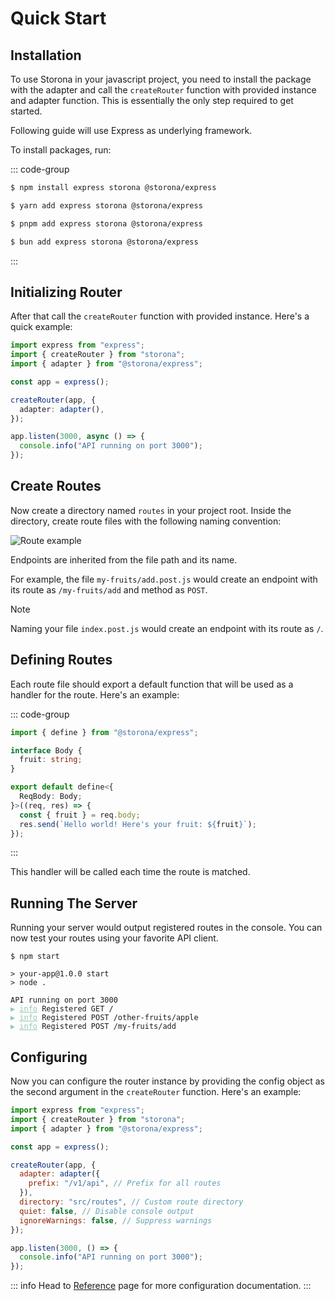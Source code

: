 # Quick Start

## Installation

To use Storona in your javascript project, you need to install the package with the adapter and call the `createRouter` function with provided instance and adapter function. This is essentially the only step required to get started.

Following guide will use Express as underlying framework.

To install packages, run:

::: code-group

```sh [npm]
$ npm install express storona @storona/express
```

```sh [yarn]
$ yarn add express storona @storona/express
```

```sh [pnpm]
$ pnpm add express storona @storona/express
```

```sh [bun]
$ bun add express storona @storona/express
```

:::

## Initializing Router

After that call the `createRouter` function with provided instance. Here's a quick example:

```ts twoslash
import express from "express";
import { createRouter } from "storona";
import { adapter } from "@storona/express";

const app = express();

createRouter(app, {
  adapter: adapter(),
});

app.listen(3000, async () => {
  console.info("API running on port 3000");
});
```

## Create Routes

Now create a directory named `routes` in your project root. Inside the directory, create route files with the following naming convention:

![Route example](/route-example.png)

Endpoints are inherited from the file path and its name.

For example, the file `my-fruits/add.post.js` would create an endpoint with its route as `/my-fruits/add` and method as `POST`.

> [!NOTE]
> Naming your file `index.post.js` would create an endpoint with its route as `/`.

## Defining Routes

Each route file should export a default function that will be used as a handler for the route. Here's an example:

::: code-group

```ts twoslash [routes/other-fruits/apple.post.ts]
import { define } from "@storona/express";

interface Body {
  fruit: string;
}

export default define<{
  ReqBody: Body;
}>((req, res) => {
  const { fruit } = req.body;
  res.send(`Hello world! Here's your fruit: ${fruit}`);
});
```

:::

This handler will be called each time the route is matched.

## Running The Server

Running your server would output registered routes in the console. You can now test your routes using your favorite API client.

<div class="language-sh"><pre><code>$ npm start<br>
> your-app@1.0.0 start
> node .<br>
API running on port 3000
<span style="color:#95C7AE;">▶ <span style="text-decoration:underline;">info</span></span> Registered GET /
<span style="color:#95C7AE;">▶ <span style="text-decoration:underline;">info</span></span> Registered POST /other-fruits/apple
<span style="color:#95C7AE;">▶ <span style="text-decoration:underline;">info</span></span> Registered POST /my-fruits/add
</code></pre></div>

## Configuring

Now you can configure the router instance by providing the config object as the second argument in the `createRouter` function. Here's an example:

```js twoslash {9,11-13}
import express from "express";
import { createRouter } from "storona";
import { adapter } from "@storona/express";

const app = express();

createRouter(app, {
  adapter: adapter({
    prefix: "/v1/api", // Prefix for all routes
  }),
  directory: "src/routes", // Custom route directory
  quiet: false, // Disable console output
  ignoreWarnings: false, // Suppress warnings
});

app.listen(3000, () => {
  console.info("API running on port 3000");
});
```

::: info
Head to [Reference](/reference/config) page for more configuration documentation.
:::
